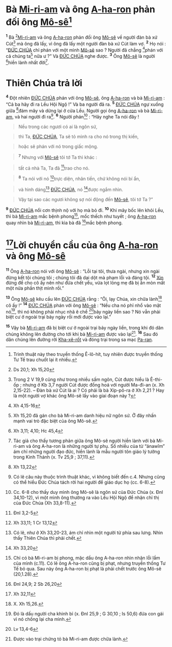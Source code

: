 # Bà [Mi-ri-am]() và ông [A-ha-ron]() phản đối ông [Mô-sê]()[^1]
<sup><b>1</b></sup> Bà [^1*][Mi-ri-am]() và ông [A-ha-ron]() phản đối ông [Mô-sê]() về người đàn bà xứ Cút[^2] mà ông đã lấy, vì ông đã lấy một người đàn bà xứ Cút làm vợ. <sup><b>2</b></sup> Họ nói : “[ĐỨC CHÚA]() chỉ phán với một mình [Mô-sê]() sao ? Người đã chẳng [^2*]phán với cả chúng ta[^3] nữa ư ?” Và [ĐỨC CHÚA]() nghe được. <sup><b>3</b></sup> Ông [Mô-sê]() là người [^3*]hiền lành nhất đời[^4].


# Thiên Chúa trả lời
<sup><b>4</b></sup> Đột nhiên [ĐỨC CHÚA]() phán với ông [Mô-sê](), ông [A-ha-ron]() và bà [Mi-ri-am]() : “Cả ba hãy đi ra Lều Hội Ngộ !” Và ba người đã ra. <sup><b>5</b></sup> [ĐỨC CHÚA]() ngự xuống giữa [^4*]đám mây và dừng lại ở cửa Lều. Người gọi ông [A-ha-ron]() và bà [Mi-ri-am](), và hai người đi ra[^5]. <sup><b>6</b></sup> Người phán[^6] : “Hãy nghe Ta nói đây !


> Nếu trong các ngươi có ai là ngôn sứ,
>


> thì Ta, [ĐỨC CHÚA](), Ta sẽ tỏ mình ra cho nó trong thị kiến,
>


> hoặc sẽ phán với nó trong giấc mộng.
>


> <sup><b>7</b></sup> Nhưng với [Mô-sê]() tôi tớ Ta thì khác :
>


> tất cả nhà Ta, Ta đã [^5*]trao cho nó.
>


> <sup><b>8</b></sup> Ta nói với nó [^6*]trực diện, nhãn tiền, chứ không nói bí ẩn,
>


> và hình dáng[^7] [ĐỨC CHÚA](), nó [^7*]được ngắm nhìn.
>


> Vậy tại sao các ngươi không sợ nói động đến [Mô-sê](), tôi tớ Ta ?”
>

<sup><b>9</b></sup> [ĐỨC CHÚA]() nổi cơn thịnh nộ với họ mà bỏ đi. <sup><b>10</b></sup> Khi mây bốc lên khỏi Lều, thì bà [Mi-ri-am]() mắc bệnh phong[^8], mốc thếch như tuyết ; ông [A-ha-ron]() quay nhìn bà [Mi-ri-am](), thì kìa bà đã [^8*]mắc bệnh phong.


# [^9*]Lời chuyển cầu của ông [A-ha-ron]() và ông [Mô-sê]()
<sup><b>11</b></sup> Ông [A-ha-ron]() nói với ông [Mô-sê]() : “Lỗi tại tôi, thưa ngài, nhưng xin ngài đừng kết tội chúng tôi ; chúng tôi đã dại dột mà phạm lỗi và đáng tội. <sup><b>12</b></sup> [Xin]() đừng để cho cô ấy nên như đứa chết yểu, vừa lọt lòng mẹ đã bị ăn mòn mất một nửa phần thịt mình rồi.”

<sup><b>13</b></sup> Ông [Mô-sê]() kêu cầu lên [ĐỨC CHÚA]() rằng : “Ôi, lạy Chúa, xin chữa lành[^9] cô ấy !” <sup><b>14</b></sup> [ĐỨC CHÚA]() phán với ông [Mô-sê]() : “Nếu cha nó phỉ nhổ vào mặt nó[^10], thì nó không phải nhục nhã ê chề [^10*]bảy ngày liền sao ? Nó vẫn phải biệt cư ở ngoài trại bảy ngày rồi mới được vào lại.”

<sup><b>15</b></sup> Vậy bà [Mi-ri-am]() đã bị biệt cư ở ngoài trại bảy ngày liền, trong khi đó dân chúng không lên đường cho tới khi bà [Mi-ri-am]() được vào lại[^11]. <sup><b>16</b></sup> Sau đó dân chúng lên đường rời [Kha-xê-rốt]() và đóng trại trong sa mạc [Pa-ran]().

[^1]: Trình thuật này theo truyền thống Ê-lô-hít, tuy nhiên được truyền thống Tư Tế trau chuốt lại ít nhiều.
[^2]: Trong 2 V 19,9 cũng như trong nhiều sấm ngôn, Cút được hiểu là Ê-thi-ốp ; nhưng ở Kb 3,7 người Cút được đồng hoá với người Ma-đi-an (x. Xh 2,15-22). – Đàn bà xứ Cút là ai ? Có phải là bà Xíp-pô-ra ở Xh 2,21 ? Hay là một người vợ khác ông Mô-sê lấy vào giai đoạn này ?
[^3]: Xh 15,20 đã gán cho bà Mi-ri-am danh hiệu nữ ngôn sứ. Ở đây nhấn mạnh vai trò đặc biệt của ông Mô-sê.
[^4]: Tác giả cho thấy tương phản giữa ông Mô-sê người hiền lành với bà Mi-ri-am và ông A-ha-ron là những người tự phụ. Số nhiều của từ “änawîm” ám chỉ những người đạo đức, hiền lành là mẫu người tôn giáo lý tưởng trong Kinh Thánh (x. Tv 25,9 ; 37,11).
[^5]: Có lẽ câu này thuộc trình thuật khác, vì không biết đến c.4. Nhưng cũng có thể hiểu Đức Chúa tách rời hai người để giáo dục họ (cc. 6-8).
[^6]: Cc. 6-8 cho thấy duy mình ông Mô-sê là ngôn sứ của Đức Chúa (x. Đnl 34,10-12), vì một mình ông thường ra vào Lều Hội Ngộ để nhận chỉ thị của Đức Chúa (Xh 33,8-11).
[^7]: Có lẽ, như ở Xh 33,20-23, ám chỉ nhìn một người từ phía sau lưng. Nhìn thấy Thiên Chúa thì phải chết.
[^8]: Chỉ có bà Mi-ri-am bị phong, mặc dầu ông A-ha-ron nhìn nhận lỗi lầm của mình (c.11). Có lẽ ông A-ha-ron cũng bị phạt, nhưng truyền thống Tư Tế bỏ qua. Sau này ông A-ha-ron bị phạt là phải chết trước ông Mô-sê (20,1.28).
[^9]: X. Xh 15,26.
[^10]: Đó là dấu người cha khinh bỉ (x. Đnl 25,9 ; G 30,10 ; Is 50,6) đứa con gái vì nó chống lại cha mình.
[^11]: Được vào trại chứng tỏ bà Mi-ri-am được chữa lành.
[^1*]: Ds 20,1; Xh 15,20
[^2*]: Xh 4,15-16
[^3*]: Xh 3,11; 4,10; Hc 45,4
[^4*]: Xh 13,22
[^5*]: Đnl 3,2-5
[^6*]: Xh 33,11; 1 Cr 13,12
[^7*]: Xh 33,20
[^8*]: Đnl 24,9; 2 Sb 26,20
[^9*]: Xh 32,11
[^10*]: Lv 13,4-6